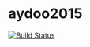# aydoo2015
[![Build Status](https://travis-ci.org/leonelcampos/aydoo2015.svg?branch=master)](https://travis-ci.org/leonelcampos/aydoo2015)
